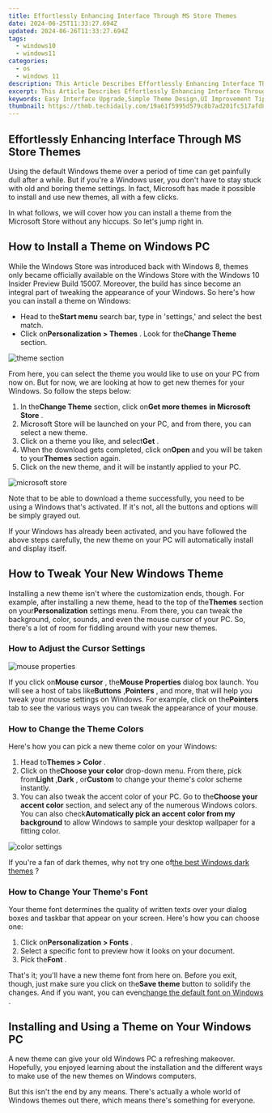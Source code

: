 ```yaml
---
title: Effortlessly Enhancing Interface Through MS Store Themes
date: 2024-06-25T11:33:27.694Z
updated: 2024-06-26T11:33:27.694Z
tags:
  - windows10
  - windows11
categories:
  - os
  - windows 11
description: This Article Describes Effortlessly Enhancing Interface Through MS Store Themes
excerpt: This Article Describes Effortlessly Enhancing Interface Through MS Store Themes
keywords: Easy Interface Upgrade,Simple Theme Design,UI Improvement Tips,Streamlined App Aesthetic,Enhanced User Experience,Smooth Interface Style,Quick Theme Customization
thumbnail: https://thmb.techidaily.com/19a61f5995d579c8b7ad201fc517afd84cc338957aeb2d8c12a802a23a178f47.jpg
---
```


## Effortlessly Enhancing Interface Through MS Store Themes

 Using the default Windows theme over a period of time can get painfully dull after a while. But if you're a Windows user, you don't have to stay stuck with old and boring theme settings. In fact, Microsoft has made it possible to install and use new themes, all with a few clicks.

 In what follows, we will cover how you can install a theme from the Microsoft Store without any hiccups. So let's jump right in.

## How to Install a Theme on Windows PC

 While the Windows Store was introduced back with Windows 8, themes only became officially available on the Windows Store with the Windows 10 Insider Preview Build 15007\. Moreover, the build has since become an integral part of tweaking the appearance of your Windows. So here's how you can install a theme on Windows:

* Head to the**Start menu** search bar, type in 'settings,' and select the best match.
* Click on**Personalization > Themes** . Look for the**Change Theme** section.

![theme section](https://static1.makeuseofimages.com/wordpress/wp-content/uploads/2023/02/theme-section.JPG)

 From here, you can select the theme you would like to use on your PC from now on. But for now, we are looking at how to get new themes for your Windows. So follow the steps below:

1. In the**Change Theme** section, click on**Get more themes** **in Microsoft Store** .
2. Microsoft Store will be launched on your PC, and from there, you can select a new theme.
3. Click on a theme you like, and select**Get** .
4. When the download gets completed, click on**Open** and you will be taken to your**Themes** section again.
5. Click on the new theme, and it will be instantly applied to your PC.

![microsoft store](https://static1.makeuseofimages.com/wordpress/wp-content/uploads/2023/02/microsoft-store.JPG)

 Note that to be able to download a theme successfully, you need to be using a Windows that's activated. If it's not, all the buttons and options will be simply grayed out.

 If your Windows has already been activated, and you have followed the above steps carefully, the new theme on your PC will automatically install and display itself.

## How to Tweak Your New Windows Theme

 Installing a new theme isn't where the customization ends, though. For example, after installing a new theme, head to the top of the**Themes** section on your**Personalization** settings menu. From there, you can tweak the background, color, sounds, and even the mouse cursor of your PC. So, there's a lot of room for fiddling around with your new themes.

### How to Adjust the Cursor Settings

![mouse properties](https://static0.makeuseofimages.com/wordpress/wp-content/uploads/2023/02/mouse-properties-1.JPG)

 If you click on**Mouse cursor** , the**Mouse Properties** dialog box launch. You will see a host of tabs like**Buttons** ,**Pointers** , and more, that will help you tweak your mouse settings on Windows. For example, click on the**Pointers** tab to see the various ways you can tweak the appearance of your mouse.

### How to Change the Theme Colors

Here's how you can pick a new theme color on your Windows:

1. Head to**Themes > Color** .
2. Click on the**Choose your color** drop-down menu. From there, pick from**Light** ,**Dark** , or**Custom** to change your theme's color scheme instantly.
3. You can also tweak the accent color of your PC. Go to the**Choose your accent color** section, and select any of the numerous Windows colors. You can also check**Automatically pick an accent color from my background** to allow Windows to sample your desktop wallpaper for a fitting color.

![color settings](https://static1.makeuseofimages.com/wordpress/wp-content/uploads/2023/02/color-settings-1.JPG)

 If you're a fan of dark themes, why not try one of[the best Windows dark themes](https://www.makeuseof.com/windows-11-dark-themes/) ?

### How to Change Your Theme's Font

 Your theme font determines the quality of written texts over your dialog boxes and taskbar that appear on your screen. Here's how you can choose one:

1. Click on**Personalization > Fonts** .
2. Select a specific font to preview how it looks on your document.
3. Pick the**Font** .

 That's it; you'll have a new theme font from here on. Before you exit, though, just make sure you click on the**Save theme** button to solidify the changes. And if you want, you can even[change the default font on Windows](https://www.makeuseof.com/tag/the-only-way-to-change-the-default-font-in-windows-10/) .

## Installing and Using a Theme on Your Windows PC

 A new theme can give your old Windows PC a refreshing makeover. Hopefully, you enjoyed learning about the installation and the different ways to make use of the new themes on Windows computers.

 But this isn't the end by any means. There's actually a whole world of Windows themes out there, which means there's something for everyone.

<ins class="adsbygoogle"
     style="display:block"
     data-ad-format="autorelaxed"
     data-ad-client="ca-pub-7571918770474297"
     data-ad-slot="1223367746"></ins>



<ins class="adsbygoogle"
     style="display:block"
     data-ad-client="ca-pub-7571918770474297"
     data-ad-slot="8358498916"
     data-ad-format="auto"
     data-full-width-responsive="true"></ins>


